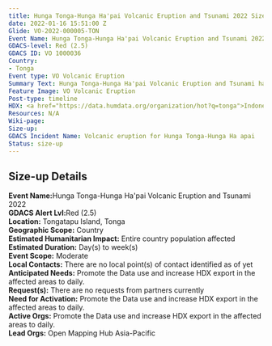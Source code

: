 ```yaml
---
title: Hunga Tonga-Hunga Ha'pai Volcanic Eruption and Tsunami 2022 Size-up
date: 2022-01-16 15:51:00 Z
Glide: VO-2022-000005-TON
Event Name: Hunga Tonga-Hunga Ha'pai Volcanic Eruption and Tsunami 2022
GDACS-level: Red (2.5)
GDACS ID: VO 1000036
Country:
- Tonga
Event type: VO Volcanic Eruption
Summary Text: Hunga Tonga-Hunga Ha'pai Volcanic Eruption and Tsunami has been sized-up.
Feature Image: VO Volcanic Eruption
Post-type: timeline
HDX: <a href="https://data.humdata.org/organization/hot?q=tonga">Indonesia</a>
Resources: N/A
Wiki-page: 
Size-up: 
GDACS Incident Name: Volcanic eruption for Hunga Tonga-Hunga Ha apai
Status: size-up
---
```


<h2>Size-up Details</h2>

<strong>Event Name:</strong>Hunga Tonga-Hunga Ha'pai Volcanic Eruption and Tsunami 2022<br>
<strong>GDACS Alert Lvl:</strong>Red (2.5)<br>
<strong>Location:</strong> Tongatapu Island, Tonga<br>
<strong>Geographic Scope:</strong> Country<br>
<strong>Estimated Humanitarian Impact:</strong> Entire country population affected<br>
<strong>Estimated Duration:</strong> Day(s) to week(s)<br>
<strong>Event Scope:</strong> Moderate<br>
<strong>Local Contacts:</strong> There are no local point(s) of contact identified as of yet<br>
<strong>Anticipated Needs:</strong> Promote the Data use and increase HDX export in the affected areas to daily. <br>
<strong>Request(s):</strong> There are no requests from partners currently<br>
<strong>Need for Activation:</strong> Promote the Data use and increase HDX export in the affected areas to daily.<br>
<strong>Active Orgs:</strong> Promote the Data use and increase HDX export in the affected areas to daily.<br>
<strong>Lead Orgs:</strong> Open Mapping Hub Asia-Pacific<br>
